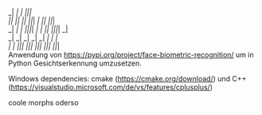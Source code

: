 _|      _|                  _|    _|_|_|                      
_|_|  _|_|    _|_|      _|_|_|  _|          _|_|      _|_|_|  
_|  _|  _|  _|_|_|_|  _|    _|    _|_|    _|_|_|_|  _|        
_|      _|  _|        _|    _|        _|  _|        _|        
_|      _|    _|_|_|    _|_|_|  _|_|_|      _|_|_|    _|_|_|  
Anwendung von https://pypi.org/project/face-biometric-recognition/
um in Python Gesichtserkennung umzusetzen. 

Windows dependencies: cmake (https://cmake.org/download/) und  C++ (https://visualstudio.microsoft.com/de/vs/features/cplusplus/)


coole morphs oderso
